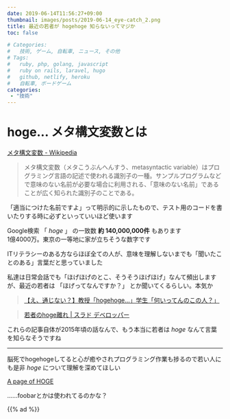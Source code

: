 ```yaml
---
date: 2019-06-14T11:56:27+09:00
thumbnail: images/posts/2019-06-14_eye-catch_2.png
title: 最近の若者が hogehoge 知らないってマジか
toc: false

# Categories:
#   技術, ゲーム, 自転車, ニュース, その他
# Tags:
#   ruby, php, golang, javascript
#   ruby on rails, laravel, hugo
#   github, netlify, heroku
#   自転車, ボードゲーム
categories:
 - "技術"
---
```


# hoge... メタ構文変数とは

[メタ構文変数 - Wikipedia](https://ja.wikipedia.org/wiki/%E3%83%A1%E3%82%BF%E6%A7%8B%E6%96%87%E5%A4%89%E6%95%B0)

>メタ構文変数（メタこうぶんへんすう、metasyntactic variable）はプログラミング言語の記述で使われる識別子の一種。サンプルプログラムなどで意味のない名前が必要な場合に利用される、「意味のない名前」であることが広く知られた識別子のことである。

「適当につけた名前ですよ」って明示的に示したもので、テスト用のコードを書いたりする時に必ずといっていいほど使います

Google検索 「 _hoge_ 」 の一致数 <strong>約 140,000,000件</strong> もあります  
1億4000万。東京の一等地に家が立ちそうな数字です  

ITリテラシーのある方ならほぼ全ての人が、意味を理解しないまでも「聞いたことのある」言葉だと思っていました

私達は日常会話でも「ほげほげのとこ、そうそうほげほげ」なんて頻出しますが、最近の若者は 「ほげってなんですか？」 とか聞いてくるらしい。本気か

>[【え、通じない？】教授「hogehoge...」学生「何いってんのこの人？」](https://togetter.com/li/832718)

>[若者のhoge離れ | スラド デベロッパー](https://developers.srad.jp/story/15/06/19/0840215/)

これらの記事自体が2015年頃の話なんで、もう本当に若者は _hoge_ なんて言葉を知らなそうですね

* * *

脳死でhogehogeしてると心が癒やされプログラミング作業も捗るので若い人にも是非 _hoge_ について理解を深めてほしい

[A page of HOGE](http://kmaebashi.com/programmer/hoge.html)

……foobarとかは使われてるのかな？

{{% ad %}}
